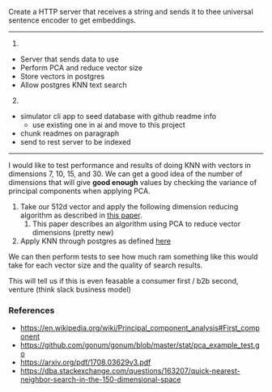 Create a HTTP server that receives a string and sends it to thee universal sentence encoder to get embeddings.

---
1.
- Server that sends data to use
- Perform PCA and reduce vector size
- Store vectors in postgres
- Allow postgres KNN text search

2.
- simulator cli app to seed database with github readme info
    - use existing one in ai and move to this project
- chunk readmes on paragraph
- send to rest server to be indexed
---

I would like to test performance and results of doing KNN with vectors in dimensions 7, 10, 15, and 30. We can get a
good idea of the number of dimensions that will give __good enough__ values by checking the variance of principal
components when applying PCA.

1. Take our 512d vector and apply the following dimension reducing algorithm as described in [this paper](https://arxiv.org/pdf/1708.03629v3.pdf).
    1. This paper describes an algorithm using PCA to reduce vector dimensions (pretty new)
2. Apply KNN through postgres as defined [here](https://dba.stackexchange.com/questions/163207/quick-nearest-neighbor-search-in-the-150-dimensional-space)

We can then perform tests to see how much ram something like this would take for each vector size and the quality
of search results.

This will tell us if this is even feasable a consumer first / b2b second, venture (think slack business model)

### References

* https://en.wikipedia.org/wiki/Principal_component_analysis#First_component
* https://github.com/gonum/gonum/blob/master/stat/pca_example_test.go
* https://arxiv.org/pdf/1708.03629v3.pdf
* https://dba.stackexchange.com/questions/163207/quick-nearest-neighbor-search-in-the-150-dimensional-space